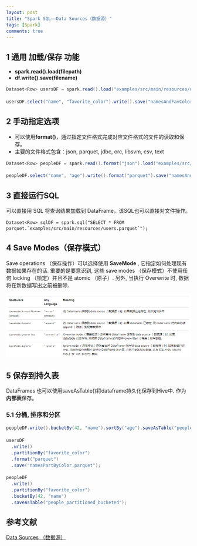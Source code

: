 ```yaml
---
layout: post
title: "Spark SQL——Data Sources（数据源）"
tags: [Spark]
comments: true
---
```

 

## 1 通用 加载/保存 功能
- **spark.read().load(filepath)**
- **df.write().save(filename)**

```java
Dataset<Row> usersDF = spark.read().load("examples/src/main/resources/users.parquet");

usersDF.select("name", "favorite_color").write().save("namesAndFavColors.parquet");
```

## 2 手动指定选项
- 可以使用**format()**，通过指定文件格式完成对应文件格式的文件的读取和保存。
- 主要的文件格式包含：json, parquet, jdbc, orc, libsvm, csv, text

```java
Dataset<Row> peopleDF = spark.read().format("json").load("examples/src/main/resources/people.json");

peopleDF.select("name", "age").write().format("parquet").save("namesAndAges.parquet");
```

## 3 直接运行SQL
可以直接用 SQL 将查询结果加载到 DataFrame，该SQL也可以直接对文件操作。

```
Dataset<Row> sqlDF = spark.sql("SELECT * FROM parquet.`examples/src/main/resources/users.parquet`");
```

## 4 Save Modes（保存模式）
Save operations （保存操作）可以选择使用 **SaveMode** , 它指定如何处理现有数据如果存在的话. 重要的是要意识到, 这些 save modes （保存模式）不使用任何 locking （锁定）并且不是 atomic （原子）. 另外, 当执行 Overwrite 时, 数据将在新数据写出之前被删除.    

![savemode](https://raw.githubusercontent.com/Andr-Robot/iMarkdownPhotos/master/Res/savemode.png)

## 5 保存到持久表
DataFrames 也可以使用saveAsTable()将dataframe持久化保存到Hive中. 作为**内部表**保存。

### 5.1 分桶, 排序和分区

```java
peopleDF.write().bucketBy(42, "name").sortBy("age").saveAsTable("people_bucketed");

usersDF
  .write()
  .partitionBy("favorite_color")
  .format("parquet")
  .save("namesPartByColor.parquet");
  
peopleDF
  .write()
  .partitionBy("favorite_color")
  .bucketBy(42, "name")
  .saveAsTable("people_partitioned_bucketed");
```

## 参考文献
[Data Sources （数据源）](http://spark.apachecn.org/docs/cn/2.2.0/sql-programming-guide.html#data-sources-%E6%95%B0%E6%8D%AE%E6%BA%90)  